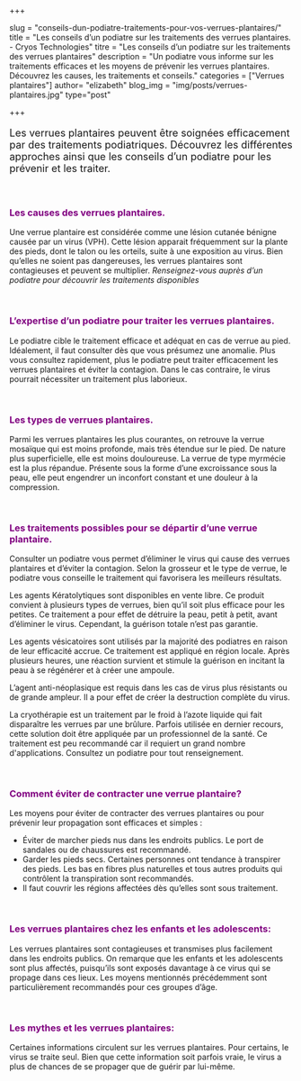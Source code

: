 +++

slug = "conseils-dun-podiatre-traitements-pour-vos-verrues-plantaires/"
title = "Les conseils d’un podiatre sur les traitements des verrues plantaires. - Cryos Technologies"
titre = "Les conseils d’un podiatre sur les traitements des verrues plantaires"
description = "Un podiatre vous informe sur les traitements efficaces et les moyens de prévenir les verrues plantaires. Découvrez les causes, les traitements et conseils."
categories = ["Verrues plantaires"]
author= "elizabeth"
blog_img = "img/posts/verrues-plantaires.jpg"
type="post"

+++

<p style="font-size: 18px;">Les verrues plantaires peuvent être soignées efficacement par des traitements podiatriques. Découvrez les différentes approches ainsi que les conseils d’un podiatre pour les prévenir et les traiter.</p>
&nbsp;
<h3 style="color: #800080;">Les causes des verrues plantaires.</h3>
Une verrue plantaire est considérée comme une lésion cutanée bénigne causée par un virus (VPH). Cette lésion apparait fréquemment sur la plante des pieds, dont le talon ou les orteils, suite à une exposition au virus. Bien qu’elles ne soient pas dangereuses, les verrues plantaires sont contagieuses et peuvent se multiplier. <em>Renseignez-vous auprès d’un podiatre pour découvrir les traitements disponibles</em>

&nbsp;
<h3 style="color: #800080;">L’expertise d’un podiatre pour traiter les verrues plantaires.</h3>
Le podiatre cible le traitement efficace et adéquat en cas de verrue au pied. Idéalement, il faut consulter dès que vous présumez une anomalie. Plus vous consultez rapidement, plus le podiatre peut traiter efficacement les verrues plantaires et éviter la contagion. Dans le cas contraire, le virus pourrait nécessiter un traitement plus laborieux.

&nbsp;
<h3 style="color: #800080;">Les types de verrues plantaires.</h3>
Parmi les verrues plantaires les plus courantes, on retrouve la verrue mosaïque qui est moins profonde, mais très étendue sur le pied. De nature plus superficielle, elle est moins douloureuse. La verrue de type myrmécie est la plus répandue. Présente sous la forme d’une excroissance sous la peau, elle peut engendrer un inconfort constant et une douleur à la compression.

&nbsp;
<h3 style="color: #800080;">Les traitements possibles pour se départir d’une verrue plantaire.</h3>
Consulter un podiatre vous permet d’éliminer le virus qui cause des verrues plantaires et d’éviter la contagion. Selon la grosseur et le type de verrue, le podiatre vous conseille le traitement qui favorisera les meilleurs résultats.

Les agents Kératolytiques sont disponibles en vente libre. Ce produit convient à plusieurs types de verrues, bien qu’il soit plus efficace pour les petites. Ce traitement a pour effet de détruire la peau, petit à petit, avant d’éliminer le virus. Cependant, la guérison totale n’est pas garantie.

Les agents vésicatoires sont utilisés par la majorité des podiatres en raison de leur efficacité accrue. Ce traitement est appliqué en région locale. Après plusieurs heures, une réaction survient et stimule la guérison en incitant la peau à se régénérer et à créer une ampoule.

L’agent anti-néoplasique est requis dans les cas de virus plus résistants ou de grande ampleur. Il a pour effet de créer la destruction complète du virus.

La cryothérapie est un traitement par le froid à l’azote liquide qui fait disparaître les verrues par une brûlure. Parfois utilisée en dernier recours, cette solution doit être appliquée par un professionnel de la santé. Ce traitement est peu recommandé car il requiert un grand nombre d'applications. Consultez un podiatre pour tout renseignement.

&nbsp;
<h3 style="color: #800080;">Comment éviter de contracter une verrue plantaire?</h3>
Les moyens pour éviter de contracter des verrues plantaires ou pour prévenir leur propagation sont efficaces et simples :
<ul>
	<li>Éviter de marcher pieds nus dans les endroits publics. Le port de sandales ou de chaussures est recommandé.</li>
	<li>Garder les pieds secs. Certaines personnes ont tendance à transpirer des pieds. Les bas en fibres plus naturelles et tous autres produits qui contrôlent la transpiration sont recommandés.</li>
	<li>Il faut couvrir les régions affectées dès qu’elles sont sous traitement.</li>
</ul>
&nbsp;
<h3 style="color: #800080;">Les verrues plantaires chez les enfants et les adolescents:</h3>
Les verrues plantaires sont contagieuses et transmises plus facilement dans les endroits publics. On remarque que les enfants et les adolescents sont plus affectés, puisqu’ils sont exposés davantage à ce virus qui se propage dans ces lieux. Les moyens mentionnés précédemment sont particulièrement recommandés pour ces groupes d’âge.

&nbsp;
<h3 style="color: #800080;">Les mythes et les verrues plantaires:</h3>
Certaines informations circulent sur les verrues plantaires. Pour certains, le virus se traite seul. Bien que cette information soit parfois vraie, le virus a plus de chances de se propager que de guérir par lui-même.